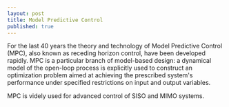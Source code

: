 ```yaml
---
layout: post
title: Model Predictive Control
published: true
---
```


For the last 40 years the theory and technology of Model Predictive Control (MPC), also known as receding horizon control, have been developed rapidly. MPC is a particular branch of model-based design: 
a dynamical model of the open-loop process is explicitly used to construct an optimization problem aimed at achieving the prescribed system's performance under 
specified restrictions on input and output variables.

MPC is videly used for advanced control of SISO and MIMO systems. 
